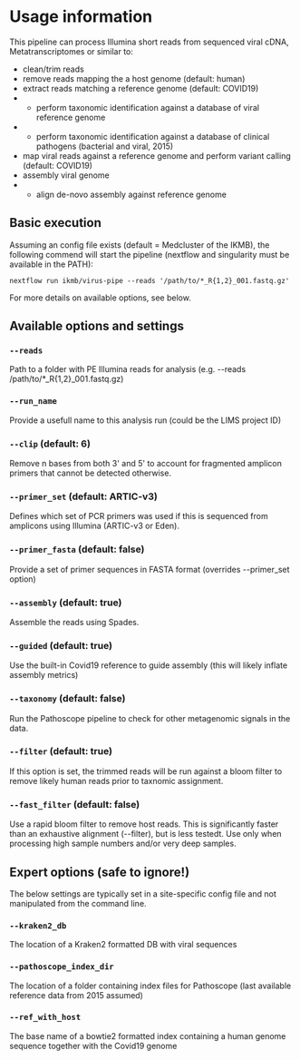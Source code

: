 # Usage information

This pipeline can process Illumina short reads from sequenced viral cDNA, Metatranscriptomes or similar to:

* clean/trim reads
* remove reads mapping the a host genome (default: human)
* extract reads matching a reference genome (default: COVID19)
* - perform taxonomic identification against a database of viral reference genome
* - perform taxonomic identification against a database of clinical pathogens (bacterial and viral, 2015)
* map viral reads against a reference genome and perform variant calling (default: COVID19)
* assembly viral genome
* - align de-novo assembly against reference genome

## Basic execution

Assuming an config file exists (default = Medcluster of the IKMB), the following commend will start the pipeline (nextflow and singularity must be available in the PATH):

`nextflow run ikmb/virus-pipe --reads '/path/to/*_R{1,2}_001.fastq.gz'`

For more details on available options, see below.

## Available options and settings

### `--reads` 
Path to a folder with PE Illumina reads for analysis (e.g. --reads /path/to/*_R{1,2}_001.fastq.gz)

### `--run_name`
Provide a usefull name to this analysis run (could be the LIMS project ID)

### `--clip` (default: 6)
Remove n bases from both 3' and 5' to account for fragmented amplicon primers that cannot be detected otherwise.

### `--primer_set` (default: ARTIC-v3)
Defines which set of PCR primers was used if this is sequenced from amplicons using Illumina (ARTIC-v3 or Eden). 

### `--primer_fasta` (default: false)
Provide a set of primer sequences in FASTA format (overrides --primer_set option)

### `--assembly` (default: true)
Assemble the reads using Spades. 

### `--guided` (default: true)
Use the built-in Covid19 reference to guide assembly (this will likely inflate assembly metrics)

### `--taxonomy` (default: false)
Run the Pathoscope pipeline to check for other metagenomic signals in the data.

### `--filter` (default: true)
If this option is set, the trimmed reads will be run against a bloom filter to remove likely human reads prior to taxnomic assignment.

### `--fast_filter` (default: false)
Use a rapid bloom filter to remove host reads. This is significantly faster than an exhaustive alignment (--filter), but is less testedt. Use only when processing high sample numbers and/or very deep samples. 

## Expert options (safe to ignore!)

The below settings are typically set in a site-specific config file and not manipulated from the command line. 

### `--kraken2_db` 
The location of a Kraken2 formatted DB with viral sequences

### `--pathoscope_index_dir`
The location of a folder containing index files for Pathoscope (last available reference data from 2015 assumed)

### `--ref_with_host`
The base name of a bowtie2 formatted index containing a human genome sequence together with the Covid19 genome


